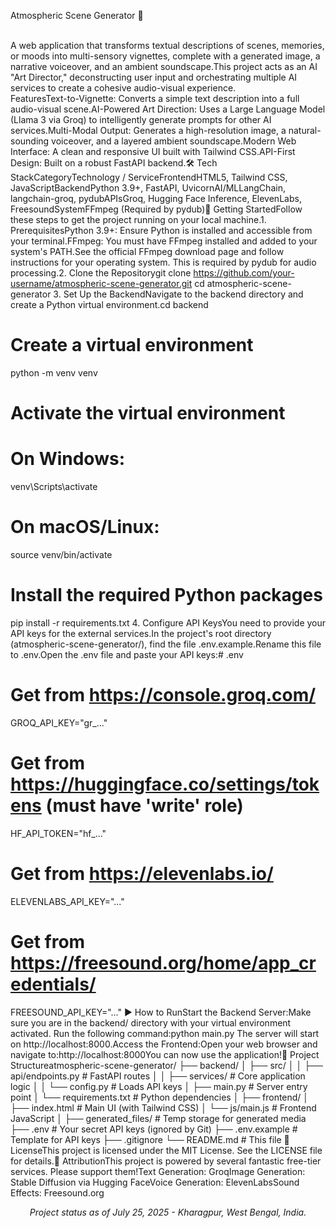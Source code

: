 Atmospheric Scene Generator 🌆<div align="center"></div><br>A web application that transforms textual descriptions of scenes, memories, or moods into multi-sensory vignettes, complete with a generated image, a narrative voiceover, and an ambient soundscape.This project acts as an AI "Art Director," deconstructing user input and orchestrating multiple AI services to create a cohesive audio-visual experience.<br> FeaturesText-to-Vignette: Converts a simple text description into a full audio-visual scene.AI-Powered Art Direction: Uses a Large Language Model (Llama 3 via Groq) to intelligently generate prompts for other AI services.Multi-Modal Output: Generates a high-resolution image, a natural-sounding voiceover, and a layered ambient soundscape.Modern Web Interface: A clean and responsive UI built with Tailwind CSS.API-First Design: Built on a robust FastAPI backend.🛠️ Tech StackCategoryTechnology / ServiceFrontendHTML5, Tailwind CSS, JavaScriptBackendPython 3.9+, FastAPI, UvicornAI/MLLangChain, langchain-groq, pydubAPIsGroq, Hugging Face Inference, ElevenLabs, FreesoundSystemFFmpeg (Required by pydub)🚀 Getting StartedFollow these steps to get the project running on your local machine.1. PrerequisitesPython 3.9+: Ensure Python is installed and accessible from your terminal.FFmpeg: You must have FFmpeg installed and added to your system's PATH.See the official FFmpeg download page and follow instructions for your operating system. This is required by pydub for audio processing.2. Clone the Repositorygit clone https://github.com/your-username/atmospheric-scene-generator.git
cd atmospheric-scene-generator
3. Set Up the BackendNavigate to the backend directory and create a Python virtual environment.cd backend

# Create a virtual environment
python -m venv venv

# Activate the virtual environment
# On Windows:
venv\Scripts\activate
# On macOS/Linux:
source venv/bin/activate

# Install the required Python packages
pip install -r requirements.txt
4. Configure API KeysYou need to provide your API keys for the external services.In the project's root directory (atmospheric-scene-generator/), find the file .env.example.Rename this file to .env.Open the .env file and paste your API keys:# .env

# Get from https://console.groq.com/
GROQ_API_KEY="gr_..."

# Get from https://huggingface.co/settings/tokens (must have 'write' role)
HF_API_TOKEN="hf_..."

# Get from https://elevenlabs.io/
ELEVENLABS_API_KEY="..."

# Get from https://freesound.org/home/app_credentials/
FREESOUND_API_KEY="..."
▶️ How to RunStart the Backend Server:Make sure you are in the backend/ directory with your virtual environment activated. Run the following command:python main.py
The server will start on http://localhost:8000.Access the Frontend:Open your web browser and navigate to:http://localhost:8000You can now use the application!📁 Project Structureatmospheric-scene-generator/
├── backend/
│   ├── src/
│   │   ├── api/endpoints.py      # FastAPI routes
│   │   ├── services/             # Core application logic
│   │   └── config.py           # Loads API keys
│   ├── main.py                 # Server entry point
│   └── requirements.txt        # Python dependencies
│
├── frontend/
│   ├── index.html              # Main UI (with Tailwind CSS)
│   └── js/main.js              # Frontend JavaScript
│
├── generated_files/            # Temp storage for generated media
├── .env                        # Your secret API keys (ignored by Git)
├── .env.example                # Template for API keys
├── .gitignore
└── README.md                   # This file
📄 LicenseThis project is licensed under the MIT License. See the LICENSE file for details.🙏 AttributionThis project is powered by several fantastic free-tier services. Please support them!Text Generation: GroqImage Generation: Stable Diffusion via Hugging FaceVoice Generation: ElevenLabsSound Effects: Freesound.org<br><div align="center"><em>Project status as of July 25, 2025 - Kharagpur, West Bengal, India.</em></div>